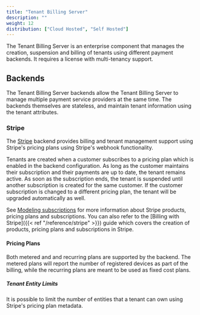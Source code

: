 ```yaml
---
title: "Tenant Billing Server"
description: ""
weight: 12
distribution: ["Cloud Hosted", "Self Hosted"]
---
```


The Tenant Billing Server is an enterprise component that manages the creation, suspension and billing of tenants using different payment backends. It requires a license with multi-tenancy support.

<!--more-->

## Backends

The Tenant Billing Server backends allow the Tenant Billing Server to manage multiple payment service providers at the same time. The backends themselves are stateless, and maintain tenant information using the tenant attributes. 

### Stripe

The [Stripe](https://stripe.com/) backend provides billing and tenant management support using Stripe's pricing plans using Stripe's webhook functionality. 

Tenants are created when a customer subscribes to a pricing plan which is enabled in the backend configuration. As long as the customer maintains their subscription and their payments are up to date, the tenant remains active. As soon as the subscription ends, the tenant is suspended until another subscription is created for the same customer. If the customer subscription is changed to a different pricing plan, the tenant will be upgraded automatically as well. 

See [Modeling subscriptions](https://stripe.com/docs/billing/subscriptions/modeling) for more information about Stripe products, pricing plans and subscriptions. You can also refer to the [Billing with Stripe]({{< ref "/reference/stripe" >}}) guide which covers the creation of products, pricing plans and subscriptions in Stripe.

#### Pricing Plans

Both metered and and recurring plans are supported by the backend. The metered plans will report the number of registered devices as part of the billing, while the recurring plans are meant to be used as fixed cost plans.

##### Tenant Entity Limits

It is possible to limit the number of entities that a tenant can own using Stripe's pricing plan metadata.
